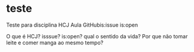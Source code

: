 # teste
Teste para disciplina HCJ
Aula GitHubis:issue is:open 

O que é HCJ? isssue? is:open? qual o sentido da vida? Por que não tomar leite e comer manga ao mesmo tempo?

